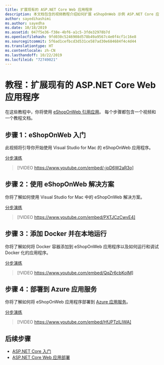 ```yaml
---
title: 扩展现有的 ASP.NET Core Web 应用程序
description: 本文档包含的视频教程介绍如何扩展 eShopOnWeb 示例 ASP.NET Core 应用程序。
author: sayedihashimi
ms.author: sayedha
ms.date: 10/18/2019
ms.assetid: 047f5e36-f38e-4bf6-a1c5-3fde32978b7d
ms.openlocfilehash: 9fd030c5246908d578b49a9567c4e0f4cf1c16e8
ms.sourcegitcommit: 5f6ad1cefbcd3d531ce587ad30e684684f4c4d44
ms.translationtype: HT
ms.contentlocale: zh-CN
ms.lasthandoff: 10/22/2019
ms.locfileid: "72749021"
---
```

# <a name="tutorial-extending-an-existing-aspnet-core-web-application"></a>教程：扩展现有的 ASP.NET Core Web 应用程序

在这些教程中，你将使用 [eShopOnWeb 引用应用](https://github.com/dotnet-architecture/eShopOnWeb)。 每个步骤都包含一个视频和一个教程文档。

## <a name="step-1-getting-started-with-eshoponweb"></a>步骤 1：eShopOnWeb 入门

此视频将引导你开始使用 Visual Studio for Mac 的 eShopOnWeb 应用程序。

[分步演练](https://github.com/dotnet-architecture/eShopOnWeb/wiki/Getting-Started-for-Beginners-with-Visual-Studio-for-Mac)

> [!VIDEO https://www.youtube.com/embed/-joD6W2aR3o]

## <a name="step-2-working-with-the-eshoponweb-solution"></a>步骤 2：使用 eShopOnWeb 解决方案

你将了解如何使用 Visual Studio for Mac 中的 eShopOnWeb 解决方案。

[分步演练](https://github.com/dotnet-architecture/eShopOnWeb/wiki/Working-with-the-Project-and-Adding-New-Features-using-Visual-Studio-for-Mac)

> [!VIDEO https://www.youtube.com/embed/PXTJCzCwvE4]

## <a name="step-3-adding-docker-and-running-it-locally"></a>步骤 3：添加 Docker 并在本地运行

你将了解如何将 Docker 容器添加到 eShopOnWeb 应用程序以及如何运行和调试 Docker 化的应用程序。

[分步演练](https://github.com/dotnet-architecture/eShopOnWeb/wiki/03b.-Running-Locally-on-a-Linux-Container-from-Visual-Studio-for-Mac)

> [!VIDEO https://www.youtube.com/embed/QqZr6cbKoIM]

## <a name="step-4-deploying-to-azure-app-services"></a>步骤 4：部署到 Azure 应用服务

你将了解如何将 eShopOnWeb 应用程序部署到 [Azure 应用服务](https://azure.microsoft.com/services/app-service/)。

[分步演练](https://github.com/dotnet-architecture/eShopOnWeb/wiki/01b.-Deploying-to-Azure-App-Service-from-Visual-Studio-for-Mac)

> [!VIDEO https://www.youtube.com/embed/HfJPTzlLIWA]

## <a name="next-steps"></a>后续步骤

 - [ASP.NET Core 入门](asp-net-core.md)
 - [ASP.NET Core Web 应用部署](web-app-deployment.md)
